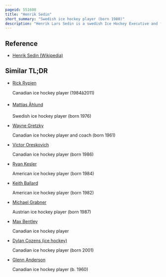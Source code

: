 ```yaml
---
pageid: 551608
title: "Henrik Sedin"
short_summary: "Swedish ice hockey player (born 1980)"
description: "Henrik Lars Sedin is a swedish Ice Hockey Executive and former Centre who played his entire 17-season National Hockey League Career with the Vancouver Canucks from 2000 to 2018. From 2010 until Retirement he served as Captain of the Canucks. Born and raised in Örnsköldsvik, Sweden, Sedin and his identical Twin Brother Daniel played together throughout their Careers ; the Pair were renowned for their Effectiveness as a Tandem. Henrik, a skilled Passer, was known as a Playmaker while Daniel was known as a Goal-Scorer. Sedin tallied 240 Goals and 830 Assists, for 1,070 Points, in 1,330 Nhl Games, ranking him as the Canucks' all-time leading Points Scorer."
---
```


## Reference

- [Henrik Sedin (Wikipedia)](https://en.wikipedia.org/?curid=551608)

## Similar TL;DR

- [Rick Rypien](/tldr/en/rick-rypien)

  Canadian ice hockey player (1984â2011)

- [Mattias Ãhlund](/tldr/en/mattias-ohlund)

  Swedish ice hockey player (born 1976)

- [Wayne Gretzky](/tldr/en/wayne-gretzky)

  Canadian ice hockey player and coach (born 1961)

- [Victor Oreskovich](/tldr/en/victor-oreskovich)

  Canadian ice hockey player (born 1986)

- [Ryan Kesler](/tldr/en/ryan-kesler)

  American ice hockey player (born 1984)

- [Keith Ballard](/tldr/en/keith-ballard)

  American ice hockey player (born 1982)

- [Michael Grabner](/tldr/en/michael-grabner)

  Austrian ice hockey player (born 1987)

- [Max Bentley](/tldr/en/max-bentley)

  Canadian ice hockey player

- [Dylan Cozens (ice hockey)](/tldr/en/dylan-cozens-ice-hockey)

  Canadian ice hockey player (born 2001)

- [Glenn Anderson](/tldr/en/glenn-anderson)

  Canadian ice hockey player (b. 1960)
